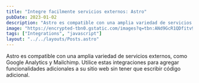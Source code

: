 ```yaml
---
title: "Integre facilmente servicios externos: Astro"
pubDate: 2023-01-02
description: "Astro es compatible con una amplia variedad de servicios externos"
image: "https://encrypted-tbn0.gstatic.com/images?q=tbn:ANd9GcR1QDfitv9gRhg0PylaxW3Vm4jVgaJQIFi5GW1CjofQeEM0W8HD3Z-kFR84A-YM6Z-dCDw&usqp=CAU"
tags: ["Integrations", "javascript"]
layout: "../../layouts/Posts.astro"
---
```


Astro es compatible con una amplia variedad de servicios externos, como Google Analytics y Mailchimp. Utilice estas integraciones para agregar funcionalidades adicionales a su sitio web sin tener que escribir código adicional.
